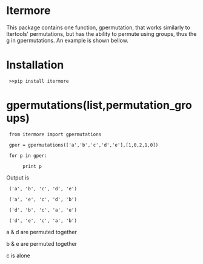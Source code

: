 # Itermore

This package contains one function, gpermutation, that works similarly to Itertools' permutations, but has the ability to permute using groups, thus the g in gpermutations. An example is shown bellow.

# Installation

     >>pip install itermore


# gpermutations(list,permutation_groups)

     from itermore import gpermutations

     gper = gpermutations(['a','b','c','d','e'],[1,0,2,1,0])

     for p in gper:

          print p

Output is 

     ('a', 'b', 'c', 'd', 'e')

     ('a', 'e', 'c', 'd', 'b')

     ('d', 'b', 'c', 'a', 'e')

     ('d', 'e', 'c', 'a', 'b')



a & d are permuted together

b & e are permuted together

c is alone
